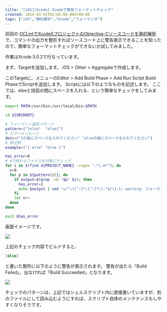 ```yaml
---
title: "[iOS][Xcode] Xcodeで簡易フォーマットチェック"
created: 2014-03-01T01:02:00.004+09:00
tags: ["iOS","静的解析","Xcode","フォーマッタ"]
---
```

前回の [OCLintでXcode5プロジェクトのObjective-Cソースコードを静的解析](/ja/post/2014/02/iosxcode-oclintxcode5objective-c/) で、コマンドの出力を整形すればソースコード上に警告表示できることを知ったので、簡単なフォーマットチェックができないか試してみました。
<!--more-->
作業はXcode 5.0.2で行なっています。

まず、Targetを追加します。
iOS > Other > Aggregateで作成します。

このTargetに、メニューのEditor > Add Build Phase > Add Run Script Build PhaseでScriptを追加します。
Scriptには以下のようなものを記述します。
ここでは、elseと括弧の間にスペースを入れる、という簡単なチェックをしてみます。

```sh
export PATH=/usr/bin:/usr/local/bin:$PATH

cd ${SRCROOT}

# フォーマット違反パターン
pattern=("}else"  "else{")
# エラーメッセージ
desc=("}の後にスペースを入れてください" "elseの後にスペースを入れてください")
# 修正例
example=("} else" "else {")

has_error=0
# mで終わるファイルを対象にチェック
for i in $(find ${PROJECT_NAME} -regex ".*\.m*"); do
  n=0
  for p in ${pattern[@]}; do
    if output=$(grep -nH "$p" $i); then
      has_error=1
      echo $output | sed "s/^\([^:]*:[^:]*\).*$/\1:1: warning: フォーマット違反: ${desc[n]}: ${example[n]}/"
    fi
    let n++
  done
done

exit $has_error
```

画面イメージです。

[![](http://2.bp.blogspot.com/-Qzv1mRDoz9g/UxCxRnFPIiI/AAAAAAAAMfU/MQZ7gLC-UBI/s1600/%E3%82%B9%E3%82%AF%E3%83%AA%E3%83%BC%E3%83%B3%E3%82%B7%E3%83%A7%E3%83%83%E3%83%88+2014-03-01+0.40.54.png)](http://2.bp.blogspot.com/-Qzv1mRDoz9g/UxCxRnFPIiI/AAAAAAAAMfU/MQZ7gLC-UBI/s1600/%E3%82%B9%E3%82%AF%E3%83%AA%E3%83%BC%E3%83%B3%E3%82%B7%E3%83%A7%E3%83%83%E3%83%88+2014-03-01+0.40.54.png)

上記のチェック内容でビルドすると、

```java
}else{
```

と書いた箇所に以下のように警告が表示されます。
警告が出たら「Build Failed」、出なければ「Build Succeeded」となります。

[![](http://3.bp.blogspot.com/--m8XATJMyRg/UxCxvbtdTPI/AAAAAAAAMfc/zX6PQHUA7lU/s1600/%E3%82%B9%E3%82%AF%E3%83%AA%E3%83%BC%E3%83%B3%E3%82%B7%E3%83%A7%E3%83%83%E3%83%88+2014-03-01+0.42.13.png)](http://3.bp.blogspot.com/--m8XATJMyRg/UxCxvbtdTPI/AAAAAAAAMfc/zX6PQHUA7lU/s1600/%E3%82%B9%E3%82%AF%E3%83%AA%E3%83%BC%E3%83%B3%E3%82%B7%E3%83%A7%E3%83%83%E3%83%88+2014-03-01+0.42.13.png)

チェックのパターンは、上記ではシェルスクリプト内に直接書いていますが、別のファイルにして読み込むようにすれば、スクリプト自体のメンテナンスもしやすくなりそうです。
